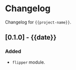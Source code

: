 # Changelog

Changelog for `{{project-name}}`.

## [0.1.0] - {{date}}
### Added
- `flipper` module.
